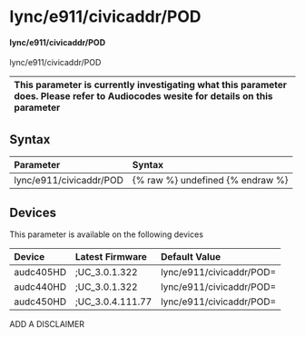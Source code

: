 ﻿---
description: lync/e911/civicaddr/POD
search: false
---

# lync/e911/civicaddr/POD

#### lync/e911/civicaddr/POD

lync/e911/civicaddr/POD


| This parameter is currently investigating what this parameter does. Please refer to Audiocodes wesite for details on this parameter | 
| :--- |

## Syntax
| Parameter | Syntax |
| :--- | :--- |
|lync/e911/civicaddr/POD | {% raw %} undefined {% endraw %}|

## Devices
This parameter is available on the following devices

| Device | Latest Firmware | Default Value |
|:---|:---|:---|
| audc405HD | ;UC_3.0.1.322 | lync/e911/civicaddr/POD= 
| audc440HD | ;UC_3.0.1.322 | lync/e911/civicaddr/POD= 
| audc450HD | ;UC_3.0.4.111.77 | lync/e911/civicaddr/POD= 

ADD A DISCLAIMER

